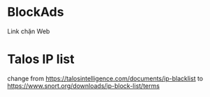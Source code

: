 # BlockAds
Link chặn Web

# Talos IP list 
change from https://talosintelligence.com/documents/ip-blacklist 
to
https://www.snort.org/downloads/ip-block-list/terms
